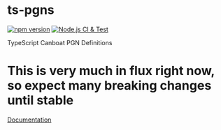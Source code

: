 # ts-pgns

[![npm version](https://img.shields.io/npm/v/@canboat/ts-pgns.svg)](https://www.npmjs.com/@canboat/ts-pgns)
[![Node.js CI & Test](https://github.com/canboat/ts-pgns/actions/workflows/test.yml/badge.svg)](https://github.com/canboat/ts-pgns/actions/workflows/test.yml)

TypeScript Canboat PGN Definitions

# This is very much in flux right now, so expect many breaking changes until stable

[Documentation](https://canboat.github.io/ts-pgns/index.html)
